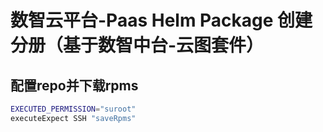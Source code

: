 # 数智云平台-Paas Helm Package 创建分册（基于数智中台-云图套件）


## 配置repo并下载rpms

```bash
EXECUTED_PERMISSION="suroot"
executeExpect SSH "saveRpms"
```
